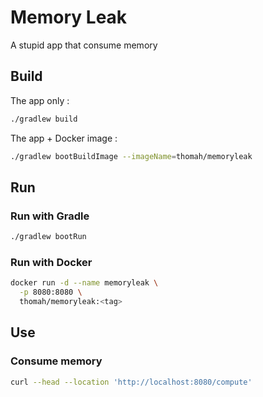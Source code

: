 # Memory Leak

A stupid app that consume memory

## Build

The app only :

````bash
./gradlew build
````

The app + Docker image :

````bash
./gradlew bootBuildImage --imageName=thomah/memoryleak
````

## Run

### Run with Gradle

```bash
./gradlew bootRun
```

### Run with Docker

```bash
docker run -d --name memoryleak \
  -p 8080:8080 \
  thomah/memoryleak:<tag>
```

## Use

### Consume memory

```bash
curl --head --location 'http://localhost:8080/compute'
```

